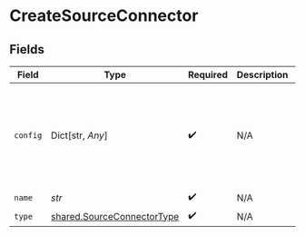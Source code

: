 # CreateSourceConnector


## Fields

| Field                                                                                                                                                                                                  | Type                                                                                                                                                                                                   | Required                                                                                                                                                                                               | Description                                                                                                                                                                                            | Example                                                                                                                                                                                                |
| ------------------------------------------------------------------------------------------------------------------------------------------------------------------------------------------------------ | ------------------------------------------------------------------------------------------------------------------------------------------------------------------------------------------------------ | ------------------------------------------------------------------------------------------------------------------------------------------------------------------------------------------------------ | ------------------------------------------------------------------------------------------------------------------------------------------------------------------------------------------------------ | ------------------------------------------------------------------------------------------------------------------------------------------------------------------------------------------------------ |
| `config`                                                                                                                                                                                               | Dict[str, *Any*]                                                                                                                                                                                       | :heavy_check_mark:                                                                                                                                                                                     | N/A                                                                                                                                                                                                    | {<br/>"account_key": "azure_account_key",<br/>"account_name": "azure_account_name",<br/>"anonymous": false,<br/>"recursive": true,<br/>"remote_url": "az://\u003cpath\u003e\u003c/path\u003e\u003c/container-name\u003e"<br/>} |
| `name`                                                                                                                                                                                                 | *str*                                                                                                                                                                                                  | :heavy_check_mark:                                                                                                                                                                                     | N/A                                                                                                                                                                                                    |                                                                                                                                                                                                        |
| `type`                                                                                                                                                                                                 | [shared.SourceConnectorType](../../models/shared/sourceconnectortype.md)                                                                                                                               | :heavy_check_mark:                                                                                                                                                                                     | N/A                                                                                                                                                                                                    |                                                                                                                                                                                                        |